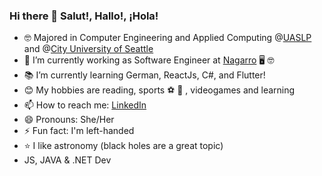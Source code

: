 ### Hi there 👋  Salut!, Hallo!, ¡Hola! 

- 🤓 Majored in Computer Engineering and Applied Computing @[UASLP](http://www.uaslp.mx/) and @[City University of Seattle](https://www.cityu.edu/)
- 🔭 I’m currently working as Software Engineer at [Nagarro](https://www.nagarro.com/en) 🖥 🤓
- 📚 I’m currently learning German, ReactJs, C#, and Flutter!
- 😊 My hobbies are reading, sports ⚽️ 🏀 , videogames and learning
- 📫 How to reach me: [LinkedIn](https://www.linkedin.com/in/mayra-lucero-garc%C3%ADa-ram%C3%ADrez-885352121/)
- 😄 Pronouns: She/Her
- ⚡ Fun fact: I'm left-handed
-  ⭐️  I like astronomy (black holes are a great topic) 
-  JS, JAVA & .NET Dev
<!--
**mayralgr/mayralgr** is a ✨ _special_ ✨ repository because its `README.md` (this file) appears on your GitHub profile.

Here are some ideas to get you started:

- 🔭 I’m currently working on ...
- 🌱 I’m currently learning ...
- 👯 I’m looking to collaborate on ...
- 🤔 I’m looking for help with ...
- 💬 Ask me about ...
- 📫 How to reach me: ...
- 😄 Pronouns: ...
- ⚡ Fun fact: ...
-->
